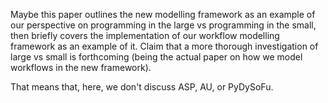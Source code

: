 Maybe this paper outlines the new modelling framework as an example of our perspective on programming in the large vs programming in the small, then briefly covers the implementation of our workflow modelling framework as an example of it. Claim that a more thorough investigation of large vs small is forthcoming (being the actual paper on how we model workflows in the new framework).

That means that, here, we don't discuss ASP, AU, or PyDySoFu.

